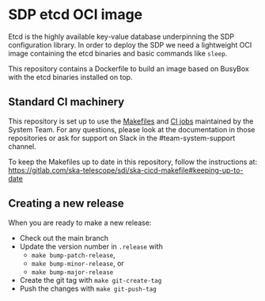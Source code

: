 # SDP etcd OCI image

Etcd is the highly available key-value database underpinning the SDP
configuration library. In order to deploy the SDP we need a lightweight OCI
image containing the etcd binaries and basic commands like `sleep`.

This repository contains a Dockerfile to build an image based on BusyBox with
the etcd binaries installed on top.


## Standard CI machinery

This repository is set up to use the
[Makefiles](https://gitlab.com/ska-telescope/sdi/ska-cicd-makefile) and [CI
jobs](https://gitlab.com/ska-telescope/templates-repository) maintained by the
System Team. For any questions, please look at the documentation in those
repositories or ask for support on Slack in the #team-system-support channel.

To keep the Makefiles up to date in this repository, follow the instructions
at: https://gitlab.com/ska-telescope/sdi/ska-cicd-makefile#keeping-up-to-date


## Creating a new release

When you are ready to make a new release:

  - Check out the main branch
  - Update the version number in `.release` with
    - `make bump-patch-release`,
    - `make bump-minor-release`, or
    - `make bump-major-release`
  - Create the git tag with `make git-create-tag`
  - Push the changes with `make git-push-tag`
